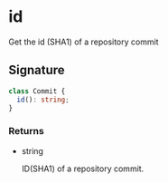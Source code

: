 # id

Get the id (SHA1) of a repository commit

## Signature

```ts
class Commit {
  id(): string;
}
```

### Returns

<ul class="param-ul">
  <li class="param-li param-li-root">
    <span class="param-type">string</span>
    <br>
    <p class="param-description">ID(SHA1) of a repository commit.</p>
  </li>
</ul>